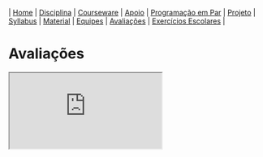 | [Home](https://github.com/vinicius3w/if977) | [Disciplina](/pages/disciplina.md) | [Courseware](/pages/courseware.md) | [Apoio](/pages/apoio.md) | [Programação em Par](/pages/pairprogramming.md) | [Projeto](/pages/projeto.md) | [Syllabus](/pages/syllabus.md) | [Material](/pages/material.md) | [Equipes](/pages/equipes.md) | [Avaliações](/pages/avaliacoes.md) | [Exercícios Escolares](/pages/exerciciosescolares.md) |

# Avaliações

<iframe src="https://docs.google.com/spreadsheets/d/e/2PACX-1vTUCeT_Tm4xpG8wNXna6yvhguYNOCWwdlbb9yog45YTMkVmS3jA-APj8DDCYlhpbZkusCag2069oRCW/pubhtml?widget=true&amp;headers=false"></iframe>

